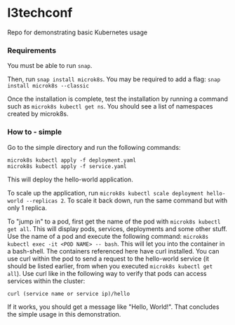 # l3techconf
Repo for demonstrating basic Kubernetes usage

### Requirements
You must be able to run `snap`.

Then, run `snap install microk8s`. You may be required to add a flag: `snap install microk8s --classic`

Once the installation is complete, test the installation by running a command such as `microk8s kubectl get ns`. You should see a list of namespaces created by microk8s.

### How to - simple

Go to the simple directory and run the following commands:

```
microk8s kubectl apply -f deployment.yaml
microk8s kubectl apply -f service.yaml
```

This will deploy the hello-world application.

To scale up the application, run `microk8s kubectl scale deployment hello-world --replicas 2`. To scale it back down, run the same command but with only 1 replica.

To "jump in" to a pod, first get the name of the pod with `microk8s kubectl get all`. This will display pods, services, deployments and some other stuff. Use the name of a pod and execute the following command: `microk8s kubectl exec -it <POD NAME> -- bash`. This will let you into the container in a bash-shell. The containers referenced here have curl installed. You can use curl within the pod to send a request to the hello-world service (it should be listed earlier, from when you executed `microk8s kubectl get all`). Use curl like in the following way to verify that pods can access services within the cluster:

```
curl (service name or service ip)/hello
```

If it works, you should get a message like "Hello, World!". That concludes the simple usage in this demonstration.

